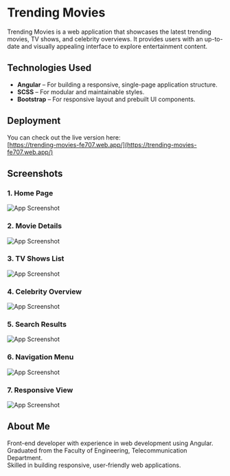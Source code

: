 # Trending Movies

Trending Movies is a web application that showcases the latest trending movies, TV shows, and celebrity overviews. It provides users with an up-to-date and visually appealing interface to explore entertainment content.

## Technologies Used

- **Angular** – For building a responsive, single-page application structure.
- **SCSS** – For modular and maintainable styles.
- **Bootstrap** – For responsive layout and prebuilt UI components.

## Deployment

You can check out the live version here:  
[https://trending-movies-fe707.web.app/](https://trending-movies-fe707.web.app/)

## Screenshots

### 1. Home Page

![App Screenshot](https://raw.githubusercontent.com/mohamedsabry95/trending-movies/main/screenshots/responsive.png)

### 2. Movie Details

![App Screenshot](https://raw.githubusercontent.com/mohamedsabry95/trending-movies/main/screenshots/responsive.png)

### 3. TV Shows List

![App Screenshot](https://raw.githubusercontent.com/mohamedsabry95/trending-movies/main/screenshots/responsive.png)

### 4. Celebrity Overview

![App Screenshot](https://raw.githubusercontent.com/mohamedsabry95/trending-movies/main/screenshots/responsive.png)

### 5. Search Results

![App Screenshot](https://raw.githubusercontent.com/mohamedsabry95/trending-movies/main/screenshots/responsive.png)

### 6. Navigation Menu

![App Screenshot](https://raw.githubusercontent.com/mohamedsabry95/trending-movies/main/screenshots/responsive.png)

### 7. Responsive View

![App Screenshot](https://raw.githubusercontent.com/mohamedsabry95/trending-movies/main/screenshots/responsive.png)

## About Me

Front-end developer with experience in web development using Angular.  
Graduated from the Faculty of Engineering, Telecommunication Department.  
Skilled in building responsive, user-friendly web applications.
